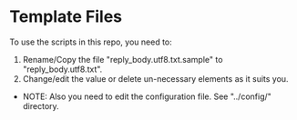 # Template Files

To use the scripts in this repo, you need to:

1. Rename/Copy the file "reply_body.utf8.txt.sample" to "reply_body.utf8.txt".
2. Change/edit the value or delete un-necessary elements as it suits you.

* NOTE: Also you need to edit the configuration file. See "../config/" directory.
